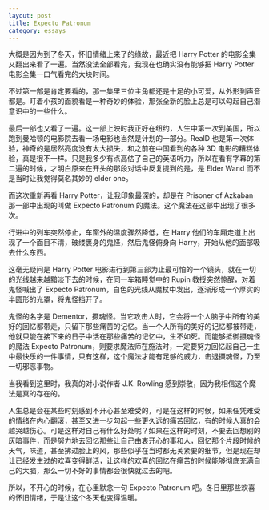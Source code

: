 ```yaml
---
layout: post
title: Expecto Patronum
category: essays
---
```


大概是因为到了冬天，怀旧情绪上来了的缘故，最近把 Harry Potter 的电影全集又翻出来看了一遍。当然没法全部看完，我现在也确实没有能够把 Harry Potter 电影全集一口气看完的大块时间。

不过第一部是肯定要看的，那一集里三位主角都还是十足的小可爱，从外形到声音都是。盯着小孩的面貌看是一种奇妙的体验，那张全新的脸上总是可以勾起自己潜意识中的一些什么。

最后一部也又看了一遍。这一部上映时我正好在纽约，人生中第一次到美国，所以跑到曼哈顿的电影院去看一场电影也当然是计划的一部分。RealD 也是第一次体验，神奇的是居然亮度没有太大损失，和之前在中国看到的各种 3D 电影的糟糕体验，真是很不一样。只是我多少有点高估了自己的英语听力，所以在看有字幕的第二遍的时候，才明白原来在开头的那段对话中反复提到的是，是 Elder Wand 而不是当时让我觉得莫名其妙的 elder one。

而这次重新再看 Harry Potter，让我印象最深的，却是在 Prisoner of Azkaban 那一部中出现的叫做 Expecto Patronum 的魔法。这个魔法在这部中出现了很多次。

行进中的列车突然停止，车窗外的温度骤然降低，在 Harry 他们的车厢走道上出现了一个面目不清，破缕裹身的鬼怪，然后鬼怪俯身向 Harry，开始从他的面部吸去什么东西。

这毫无疑问是 Harry Potter 电影进行到第三部为止最可怕的一个镜头，就在一切的光线越来越黯淡下去的时候，在同一车箱睡觉中的 Rupin 教授突然惊醒，对着鬼怪喊出了 Expecto Patronum，白色的光线从魔杖中发出，逐渐形成一个厚实的半圆形的光罩，将鬼怪挡开了。

鬼怪的名字是 Dementor，摄魂怪。当它攻击人时，它会将一个人脑子中所有的美好的回忆都带走，只留下那些痛苦的记忆。当一个人所有的美好的记忆都被带走，他就只能在接下来的日子中活在那些痛苦的记忆中，生不如死。而能够抵御摄魂怪的魔法 Expecto Patronum，则要求魔法师在施法时，一定要努力回忆起自己一生中最快乐的一件事情，只有这样，这个魔法才能有足够的威力，击退摄魂怪，乃至一切邪恶事物。

当我看到这里时，我真的对小说作者 J.K. Rowling 感到崇敬，因为我相信这个魔法是真的存在的。

人生总是会在某些时刻感到不开心甚至难受的，可是在这样的时候，如果任凭难受的情绪在内心翻滚，甚至又进一步勾起一些更久远的痛苦回忆，有的时候人真的会越哭越伤心。可是这样对自己有什么好处呢？如果在这样的时刻，不要去回想别的灰暗事件，而是努力地去回忆那些让自己由衷开心的事和人，回忆那个片段时候的天气，味道，甚至拂过脸上的风，那些似乎在当时都无关紧要的细节，但是现在却让已经发生过的欢喜变得鲜活，让这样的欢喜的回忆在痛苦的时候能够彻底充满自己的大脑，那么一切不好的事情都会很快就过去的吧。

所以，不开心的时候，在心里默念一句 Expecto Patronum 吧。冬日里那些欢喜的怀旧情绪，于是让这个冬天也变得温暖。